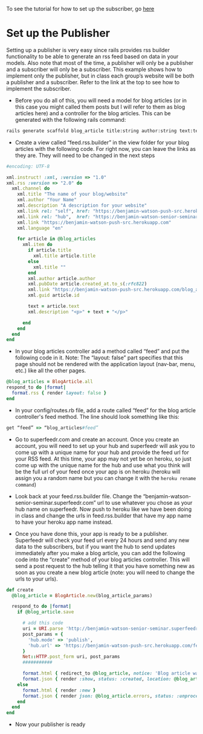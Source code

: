 To see the tutorial for how to set up the subscriber, go [here](https://github.com/americk0/PuSH_subscriber "PuSH subscriber")

# Set up the Publisher

Setting up a publisher is very easy since rails provides rss builder functionality to be able to generate an rss feed based on data in your models. Also note that most of the time, a publisher will only be a publisher and a subscriber will only be a subscriber. This example shows how to implement only the publisher, but in class each group’s website will be both a publisher and a subscriber. Refer to the link at the top to see how to implement the subscriber.

* Before you do all of this, you will need a model for blog articles (or in this case you might called them posts but I will refer to them as blog articles here) and a controller for the blog articles. This can be generated with the following rails command:

```bash
rails generate scaffold blog_article title:string author:string text:text
```

* Create a view called “feed.rss.builder” in the view folder for your blog articles with the following code. For right now, you can leave the links as they are. They will need to be changed in the next steps

```ruby
#encoding: UTF-8

xml.instruct! :xml, :version => "1.0"
xml.rss :version => "2.0" do
  xml.channel do
    xml.title "The name of your blog/website"
    xml.author "Your Name"
    xml.description "A description for your website"
    xml.link rel: "self", href: "https://benjamin-watson-push-src.herokuapp.com/feed.rss", type: "application/rss+xml"
    xml.link rel: "hub",  href: "https://benjamin-watson-senior-seminar.superfeedr.com/"
    xml.link "https://benjamin-watson-push-src.herokuapp.com"
    xml.language "en"

    for article in @blog_articles
      xml.item do
        if article.title
          xml.title article.title
        else
          xml.title ""
        end
        xml.author article.author
        xml.pubDate article.created_at.to_s(:rfc822)
        xml.link "https://benjamin-watson-push-src.herokuapp.com/blog_articles/" + article.id.to_s # + "-" + article.alias
        xml.guid article.id

        text = article.text
        xml.description "<p>" + text + "</p>"

      end
    end
  end
end
```

* In your blog articles controller add a method called “feed” and put the following code in it. Note: The “layout: false” part specifies that this page should not be rendered with the application layout (nav-bar, menu, etc.) like all the other pages.

```ruby
@blog_articles = BlogArticle.all
respond_to do |format|
  format.rss { render layout: false }
end
```

* In your config/routes.rb file, add a route called “feed” for the blog article controller's feed method. The line should look something like this:

```ruby
get “feed” => “blog_articles#feed”
```

* Go to superfeedr.com and create an account. Once you create an account, you will need to set up your hub and superfeedr will ask you to come up with a unique name for your hub and provide the feed url for your RSS feed. At this time, your app may not yet be on heroku, so just come up with the unique name for the hub and use what you think will be the full url of your feed once your app is on heroku (heroku will assign you a random name but you can change it with the `heroku rename command`)

* Look back at your feed.rss.builder file. Change the “benjamin-watson-senior-seminar.superfeedr.com” url to use whatever you chose as your hub name on superfeedr. Now push to heroku like we have been doing in class and change the urls in feed.rss.builder that have my app name to have your heroku app name instead.

* Once you have done this, your app is ready to be a publisher. Superfeedr will check your feed url every 24 hours and send any new data to the subscribers, but if you want the hub to send updates immediately after you make a blog article, you can add the following code into the “create” method of your blog articles controller. This will send a post request to the hub telling it that you have something new as soon as you create a new blog article (note: you will need to change the urls to your urls).

```ruby
def create
  @blog_article = BlogArticle.new(blog_article_params)

  respond_to do |format|
    if @blog_article.save

      # add this code
      uri = URI.parse 'http://benjamin-watson-senior-seminar.superfeedr.com/'
      post_params = {
        'hub.mode' => 'publish',
        'hub.url' => 'https://benjamin-watson-push-src.herokuapp.com/feed.rss',
      }
      Net::HTTP.post_form uri, post_params
      ###########

      format.html { redirect_to @blog_article, notice: 'Blog article was successfully created.' }
      format.json { render :show, status: :created, location: @blog_article }
    else
      format.html { render :new }
      format.json { render json: @blog_article.errors, status: :unprocessable_entity }
    end
  end
end
```

* Now your publisher is ready
